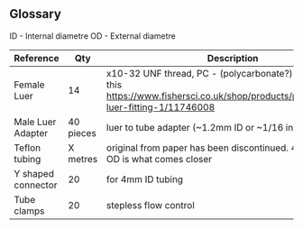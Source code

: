 #

## Glossary

ID - Internal diametre
OD - External diametre

| Reference | Qty  | Description | supplier  |MPN|Link|
|---|---|---|---|---|---|
|Female Luer | 14  | x10-32 UNF thread, PC - (polycarbonate?) seems to be this <https://www.fishersci.co.uk/shop/products/polycarbonate-luer-fitting-1/11746008> | novodirect   |YO-45501-60|company website leads to <https://www.fishersci.co.uk/gb/en/home.html>|
|Male Luer Adapter| 40 pieces | luer to tube adapter (~1.2mm ID or ~1/16 inch) |Cole-Parmer|15252400 |<https://www.fishersci.co.uk/shop/products/polypropylene-male-luer-adapters-4/15252400>|
|Teflon tubing|X metres|original from paper has been discontinued. 4mm ID 5mm OD is what comes closer |[VWR](https://uk.vwr.com)|DENE3400405|<https://uk.vwr.com/store/product/576865/tubing-ptfe>|
|Y shaped connector|20|for 4mm ID tubing|[VWR](https://uk.vwr.com)|229-0723|https://uk.vwr.com/store/catalog/product.jsp?catalog_number=229-0723|
|Tube clamps| 20 |stepless flow control|[VWR](https://uk.vwr.com) |229-0117|<https://uk.vwr.com/store/product/7652160/tubing-clamps-stop-it>|